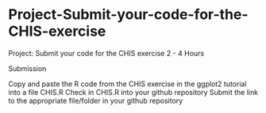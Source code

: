# Project-Submit-your-code-for-the-CHIS-exercise

Project: Submit your code for the CHIS exercise
2 - 4 Hours

Submission

Copy and paste the R code from the CHIS exercise in the ggplot2 tutorial into a file CHIS.R
Check in CHIS.R into your github repository
Submit the link to the appropriate file/folder in your github repository
